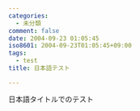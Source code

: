 ```yaml
---
categories:
  - 未分類
comment: false
date: 2004-09-23 01:05:45
iso8601: 2004-09-23T01:05:45+09:00
tags:
  - test
title: 日本語テスト

---
```


<div class="entry-body">
                                 <p>日本語タイトルでのテスト</p>
                              </div>    	
